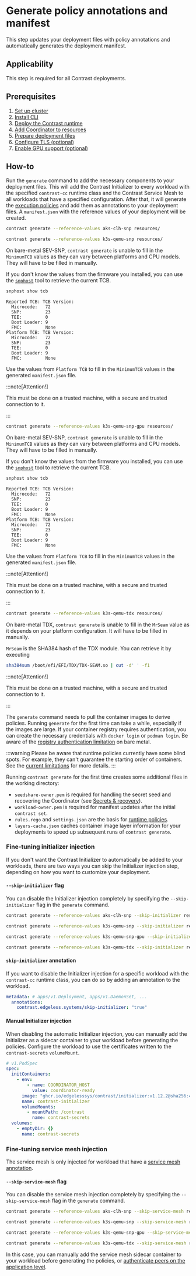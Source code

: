 # Generate policy annotations and manifest

This step updates your deployment files with policy annotations and automatically generates the deployment manifest.

## Applicability

This step is required for all Contrast deployments.

## Prerequisites

1. [Set up cluster](../cluster-setup/aks.md)
2. [Install CLI](../install-cli.md)
3. [Deploy the Contrast runtime](./runtime-deployment.md)
4. [Add Coordinator to resources](./add-coordinator.md)
4. [Prepare deployment files](./deployment-file-preparation.md)
5. [Configure TLS (optional)](./TLS-configuration.md)
6. [Enable GPU support (optional)](./GPU-configuration.md)

## How-to

Run the `generate` command to add the necessary components to your deployment files.
This will add the Contrast Initializer to every workload with the specified `contrast-cc` runtime class
and the Contrast Service Mesh to all workloads that have a specified configuration.
After that, it will generate the [execution policies](../../architecture/components/policies.md) and add them as annotations to your deployment files.
A `manifest.json` with the reference values of your deployment will be created.

<Tabs queryString="platform">
<TabItem value="aks-clh-snp" label="AKS" default>

```sh
contrast generate --reference-values aks-clh-snp resources/
```

</TabItem>
<TabItem value="k3s-qemu-snp" label="Bare metal (SEV-SNP)">

```sh
contrast generate --reference-values k3s-qemu-snp resources/
```

On bare-metal SEV-SNP, `contrast generate` is unable to fill in the `MinimumTCB` values as they can vary between platforms and CPU models.
They will have to be filled in manually.

If you don't know the values from the firmware you installed, you can use the [`snphost`](https://github.com/virtee/snphost) tool to retrieve the current TCB.

```sh
snphost show tcb
```
```console
Reported TCB: TCB Version:
  Microcode:   72
  SNP:         23
  TEE:         0
  Boot Loader: 9
  FMC:         None
Platform TCB: TCB Version:
  Microcode:   72
  SNP:         23
  TEE:         0
  Boot Loader: 9
  FMC:         None
```

Use the values from `Platform TCB` to fill in the `MinimumTCB` values in the generated `manifest.json` file.

:::note[Attention!]

This must be done on a trusted machine, with a secure and trusted connection to it.

:::

</TabItem>
<TabItem value="k3s-qemu-snp-gpu" label="Bare metal (SEV-SNP, with GPU support)">

```sh
contrast generate --reference-values k3s-qemu-snp-gpu resources/
```

On bare-metal SEV-SNP, `contrast generate` is unable to fill in the `MinimumTCB` values as they can vary between platforms and CPU models.
They will have to be filled in manually.

If you don't know the values from the firmware you installed, you can use the [`snphost`](https://github.com/virtee/snphost) tool to retrieve the current TCB.

```sh
snphost show tcb
```
```console
Reported TCB: TCB Version:
  Microcode:   72
  SNP:         23
  TEE:         0
  Boot Loader: 9
  FMC:         None
Platform TCB: TCB Version:
  Microcode:   72
  SNP:         23
  TEE:         0
  Boot Loader: 9
  FMC:         None
```

Use the values from `Platform TCB` to fill in the `MinimumTCB` values in the generated `manifest.json` file.

:::note[Attention!]

This must be done on a trusted machine, with a secure and trusted connection to it.

:::

</TabItem>
<TabItem value="k3s-qemu-tdx" label="Bare metal (TDX)">

```sh
contrast generate --reference-values k3s-qemu-tdx resources/
```

On bare-metal TDX, `contrast generate` is unable to fill in the `MrSeam` value as it depends on your platform configuration.
It will have to be filled in manually.

`MrSeam` is the SHA384 hash of the TDX module. You can retrieve it by executing

```sh
sha384sum /boot/efi/EFI/TDX/TDX-SEAM.so | cut -d' ' -f1
```

:::note[Attention!]

This must be done on a trusted machine, with a secure and trusted connection to it.

:::

</TabItem>
</Tabs>

The `generate` command needs to pull the container images to derive policies.
Running `generate` for the first time can take a while, especially if the images are large.
If your container registry requires authentication, you can create the necessary credentials with `docker login` or `podman login`.
Be aware of the [registry authentication limitation](../../architecture/features-limitations.md#kubernetes-features) on bare metal.

:::warning
Please be aware that runtime policies currently have some blind spots.
For example, they can't guarantee the starting order of containers.
See the [current limitations](../../architecture/features-limitations.md#runtime-policies) for more details.
:::

Running `contrast generate` for the first time creates some additional files in the working directory:

- `seedshare-owner.pem` is required for handling the secret seed and recovering the Coordinator (see [Secrets & recovery](../../architecture/secrets.md)).
- `workload-owner.pem` is required for manifest updates after the initial `contrast set`.
- `rules.rego` and `settings.json` are the basis for [runtime policies](../../architecture/components/policies.md).
- `layers-cache.json` caches container image layer information for your deployments to speed up subsequent runs of `contrast generate`.

### Fine-tuning initializer injection

If you don't want the Contrast Initializer to automatically be added to your
workloads, there are two ways you can skip the Initializer injection step,
depending on how you want to customize your deployment.

#### `--skip-initializer` flag

You can disable the Initializer injection completely by specifying the
`--skip-initializer` flag in the `generate` command.

<Tabs queryString="platform">
<TabItem value="aks-clh-snp" label="AKS" default>

```sh
contrast generate --reference-values aks-clh-snp --skip-initializer resources/
```

</TabItem>
<TabItem value="k3s-qemu-snp" label="Bare metal (SEV-SNP)">

```sh
contrast generate --reference-values k3s-qemu-snp --skip-initializer resources/
```

</TabItem>
<TabItem value="k3s-qemu-snp-gpu" label="Bare metal (SEV-SNP, with GPU support)">

```sh
contrast generate --reference-values k3s-qemu-snp-gpu --skip-initializer resources/
```

</TabItem>
<TabItem value="k3s-qemu-tdx" label="Bare metal (TDX)">

```sh
contrast generate --reference-values k3s-qemu-tdx --skip-initializer resources/
```

</TabItem>
</Tabs>

#### `skip-initializer` annotation

If you want to disable the Initializer injection for a specific workload with
the `contrast-cc` runtime class, you can do so by adding an annotation to the workload.

```yaml
metadata: # apps/v1.Deployment, apps/v1.DaemonSet, ...
  annotations:
    contrast.edgeless.systems/skip-initializer: "true"
```

#### Manual Initializer injection

When disabling the automatic Initializer injection, you can manually add the
Initializer as a sidecar container to your workload before generating the
policies. Configure the workload to use the certificates written to the
`contrast-secrets` `volumeMount`.

```yaml
# v1.PodSpec
spec:
  initContainers:
    - env:
        - name: COORDINATOR_HOST
          value: coordinator-ready
      image: "ghcr.io/edgelesssys/contrast/initializer:v1.12.2@sha256:4ea7df929545a5e60e44b4bc39a0efda4dba0bd1eccf07b1c91e3cd19284a5fc"
      name: contrast-initializer
      volumeMounts:
        - mountPath: /contrast
          name: contrast-secrets
  volumes:
    - emptyDir: {}
      name: contrast-secrets
```

### Fine-tuning service mesh injection

The service mesh is only injected for workload that have a [service mesh annotation](../../architecture/components/service-mesh.md#configuring-the-proxy).

#### `--skip-service-mesh` flag

You can disable the service mesh injection completely by specifying the
`--skip-service-mesh` flag in the `generate` command.

<Tabs queryString="platform">
<TabItem value="aks-clh-snp" label="AKS" default>

```sh
contrast generate --reference-values aks-clh-snp --skip-service-mesh resources/
```

</TabItem>
<TabItem value="k3s-qemu-snp" label="Bare metal (SEV-SNP)">

```sh
contrast generate --reference-values k3s-qemu-snp --skip-service-mesh resources/
```

</TabItem>
<TabItem value="k3s-qemu-snp-gpu" label="Bare metal (SEV-SNP, with GPU support)">

```sh
contrast generate --reference-values k3s-qemu-snp-gpu --skip-service-mesh resources/
```

</TabItem>
<TabItem value="k3s-qemu-tdx" label="Bare metal (TDX)">

```sh
contrast generate --reference-values k3s-qemu-tdx --skip-service-mesh resources/
```
</TabItem>
</Tabs>

In this case, you can manually add the service mesh sidecar container to your workload before generating the policies, or [authenticate peers on the application level](./TLS-configuration.md#go-integration).

